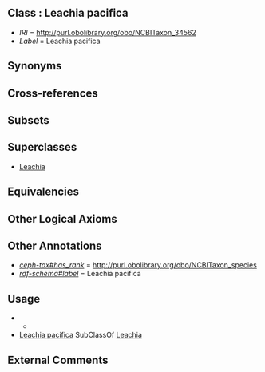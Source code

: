 
## Class : Leachia pacifica

 * *IRI* = http://purl.obolibrary.org/obo/NCBITaxon_34562
 * *Label* = Leachia pacifica

## Synonyms


## Cross-references


## Subsets


## Superclasses

 * [Leachia](../../NCBITaxon/61/NCBITaxon_34561.md)

## Equivalencies


## Other Logical Axioms


## Other Annotations

 * *[ceph-tax#has_rank](../../ceph-tax#has/nk/ceph-tax#has_rank.md)* = http://purl.obolibrary.org/obo/NCBITaxon_species
 * *[rdf-schema#label](../../el/rdf-schema#label.md)* = Leachia pacifica

## Usage

 * -
 * [Leachia pacifica](../../NCBITaxon/62/NCBITaxon_34562.md) SubClassOf [Leachia](../../NCBITaxon/61/NCBITaxon_34561.md)

## External Comments


